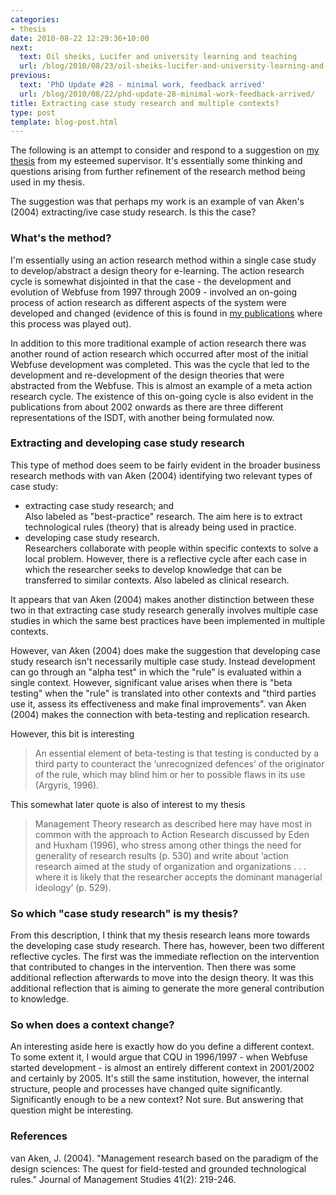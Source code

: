```yaml
---
categories:
- thesis
date: 2010-08-22 12:29:36+10:00
next:
  text: Oil sheiks, Lucifer and university learning and teaching
  url: /blog/2010/08/23/oil-sheiks-lucifer-and-university-learning-and-teaching/
previous:
  text: 'PhD Update #28 - minimal work, feedback arrived'
  url: /blog/2010/08/22/phd-update-28-minimal-work-feedback-arrived/
title: Extracting case study research and multiple contexts?
type: post
template: blog-post.html
---
```

The following is an attempt to consider and respond to a suggestion on [my thesis](/blog/research/phd-thesis/) from my esteemed supervisor. It's essentially some thinking and questions arising from further refinement of the research method being used in my thesis.

The suggestion was that perhaps my work is an example of van Aken's (2004) extracting/ive case study research. Is this the case?

### What's the method?

I'm essentially using an action research method within a single case study to develop/abstract a design theory for e-learning. The action research cycle is somewhat disjointed in that the case - the development and evolution of Webfuse from 1997 through 2009 - involved an on-going process of action research as different aspects of the system were developed and changed (evidence of this is found in [my publications](/blog/publications/) where this process was played out).

In addition to this more traditional example of action research there was another round of action research which occurred after most of the initial Webfuse development was completed. This was the cycle that led to the development and re-development of the design theories that were abstracted from the Webfuse. This is almost an example of a meta action research cycle. The existence of this on-going cycle is also evident in the publications from about 2002 onwards as there are three different representations of the ISDT, with another being formulated now.

### Extracting and developing case study research

This type of method does seem to be fairly evident in the broader business research methods with van Aken (2004) identifying two relevant types of case study:

- extracting case study research; and  
    Also labeled as "best-practice" research. The aim here is to extract technological rules (theory) that is already being used in practice.
- developing case study research.  
    Researchers collaborate with people within specific contexts to solve a local problem. However, there is a reflective cycle after each case in which the researcher seeks to develop knowledge that can be transferred to similar contexts. Also labeled as clinical research.

It appears that van Aken (2004) makes another distinction between these two in that extracting case study research generally involves multiple case studies in which the same best practices have been implemented in multiple contexts.

However, van Aken (2004) does make the suggestion that developing case study research isn't necessarily multiple case study. Instead development can go through an "alpha test" in which the "rule" is evaluated within a single context. However, significant value arises when there is "beta testing" when the "rule" is translated into other contexts and "third parties use it, assess its effectiveness and make final improvements". van Aken (2004) makes the connection with beta-testing and replication research.

However, this bit is interesting

> An essential element of beta-testing is that testing is conducted by a third party to counteract the ‘unrecognized defences’ of the originator of the rule, which may blind him or her to possible flaws in its use (Argyris, 1996).

This somewhat later quote is also of interest to my thesis

> Management Theory research as described here may have most in common with the approach to Action Research discussed by Eden and Huxham (1996), who stress among other things the need for generality of research results (p. 530) and write about ‘action research aimed at the study of organization and organizations . . . where it is likely that the researcher accepts the dominant managerial ideology’ (p. 529).

### So which "case study research" is my thesis?

From this description, I think that my thesis research leans more towards the developing case study research. There has, however, been two different reflective cycles. The first was the immediate reflection on the intervention that contributed to changes in the intervention. Then there was some additional reflection afterwards to move into the design theory. It was this additional reflection that is aiming to generate the more general contribution to knowledge.

### So when does a context change?

An interesting aside here is exactly how do you define a different context. To some extent it, I would argue that CQU in 1996/1997 - when Webfuse started development - is almost an entirely different context in 2001/2002 and certainly by 2005. It's still the same institution, however, the internal structure, people and processes have changed quite significantly. Significantly enough to be a new context? Not sure. But answering that question might be interesting.

### References

van Aken, J. (2004). "Management research based on the paradigm of the design sciences: The quest for field-tested and grounded technological rules." Journal of Management Studies 41(2): 219-246.